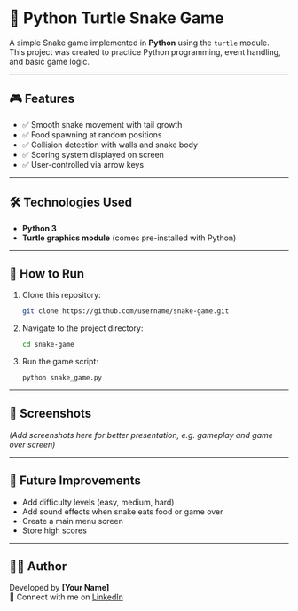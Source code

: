# 🐍 Python Turtle Snake Game  

A simple Snake game implemented in **Python** using the `turtle` module.  
This project was created to practice Python programming, event handling, and basic game logic.  

---

## 🎮 Features  
- ✅ Smooth snake movement with tail growth  
- ✅ Food spawning at random positions  
- ✅ Collision detection with walls and snake body  
- ✅ Scoring system displayed on screen  
- ✅ User-controlled via arrow keys  

---

## 🛠️ Technologies Used  
- **Python 3**  
- **Turtle graphics module** (comes pre-installed with Python)  

---

## 🚀 How to Run  

1. Clone this repository:  
   ```bash
   git clone https://github.com/username/snake-game.git
   ```

2. Navigate to the project directory:  
   ```bash
   cd snake-game
   ```

3. Run the game script:  
   ```bash
   python snake_game.py
   ```

---

## 📸 Screenshots  
*(Add screenshots here for better presentation, e.g. gameplay and game over screen)*  

---

## 📝 Future Improvements  
- Add difficulty levels (easy, medium, hard)  
- Add sound effects when snake eats food or game over  
- Create a main menu screen  
- Store high scores  

---

## 🧑‍💻 Author  
Developed by **[Your Name]**  
📌 Connect with me on [LinkedIn](https://www.linkedin.com/in/yourprofile/)  
